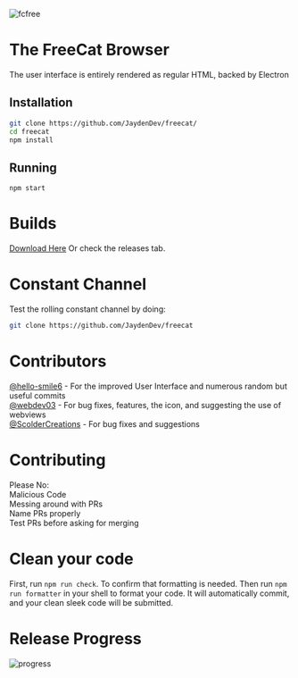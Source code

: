 ![fcfree](https://user-images.githubusercontent.com/92550746/145312105-e15e896c-adcc-42ee-86c5-131c6f078860.png)

# The FreeCat Browser

The user interface is entirely rendered as regular HTML, backed by Electron

## Installation

```bash
git clone https://github.com/JaydenDev/freecat/
cd freecat
npm install
```

## Running

`npm start`

# Builds

[Download Here](https://dl.jaydendev.repl.co/freecat)
Or check the releases tab.

# Constant Channel

Test the rolling constant channel by doing:

```bash
git clone https://github.com/JaydenDev/freecat
```

# Contributors
<a href="https://github.com/hello-smile6">@hello-smile6</a> - For the improved User Interface and numerous random but useful commits \
<a href="https://github.com/webdev03">@webdev03</a> - For bug fixes, features, the icon, and suggesting the use of webviews \
<a href="https://github.com/ScolderCreations">@ScolderCreations</a> - For bug fixes<!-- This is kinda ironic, considering how many bugs they added --> and suggestions

# Contributing

Please No: \
Malicious Code \
Messing around with PRs \
Name PRs properly \
Test PRs before asking for merging

# Clean your code

First, run `npm run check`. To confirm that formatting is needed. Then run `npm run formatter` in your shell to format your code. It will automatically commit, and your clean sleek code will be submitted.

# Release Progress

![progress](https://progress-bar.dev/44/?scale=2000?title=1.1)
